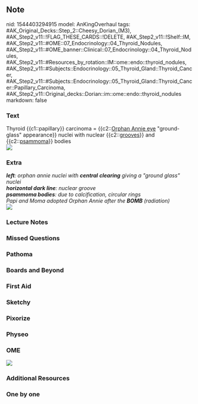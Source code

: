 ## Note
nid: 1544403294915
model: AnKingOverhaul
tags: #AK_Original_Decks::Step_2::Cheesy_Dorian_(M3), #AK_Step2_v11::!FLAG_THESE_CARDS::!DELETE, #AK_Step2_v11::!Shelf::IM, #AK_Step2_v11::#OME::07_Endocrinology::04_Thyroid_Nodules, #AK_Step2_v11::#OME_banner::Clinical::07_Endocrinology::04_Thyroid_Nodules, #AK_Step2_v11::#Resources_by_rotation::IM::ome::endo::thyroid_nodules, #AK_Step2_v11::#Subjects::Endocrinology::05_Thyroid_Gland::Thyroid_Cancer, #AK_Step2_v11::#Subjects::Endocrinology::05_Thyroid_Gland::Thyroid_Cancer::Papillary_Carcinoma, #AK_Step2_v11::Original_decks::Dorian::im::ome::endo::thyroid_nodules
markdown: false

### Text
<div>
  Thyroid {{c1::papillary}} carcinoma = {{c2::<u>Orphan Annie
  eye</u> "ground-glass" appearance}} nuclei with nuclear
  {{c2::<u>grooves</u>}} and {{c2::<u>psammoma</u>}} bodies
</div>
<div><img class="resizer" src="paste-12751435779276801.jpg"></div>

### Extra
<div>
  <div>
    <div>
      <i><b>left</b>: orphan annie nuclei with <b>central</b>
      <b>clearing</b> giving a "ground glass" nuclei</i>
    </div>
    <div>
      <i><b>horizontal dark line</b>: nuclear groove</i>
    </div>
    <div>
      <i><b>psammoma bodies</b>: due to calcification, circular
      rings</i>
    </div>
    <div>
      <i>Papi and Moma adopted Orphan Annie after the <b>BOMB</b>
      (radiation)</i>
    </div>
    <div>
      <i><img class="resizer" src="pc.png"></i>
    </div>
  </div>
</div>

### Lecture Notes


### Missed Questions


### Pathoma


### Boards and Beyond


### First Aid


### Sketchy


### Pixorize


### Physeo


### OME
<div class="ome-widget">
  <a href=
  "https://onlinemeded.org/spa/endocrinology/thyroid-nodules/acquire?ref=anki">
  <img src="_OME_AnkiFlashcards_Lesson_6.png"></a>
</div>

### Additional Resources


### One by one

